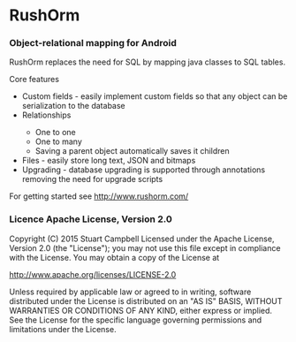 # RushOrm 
### Object-relational mapping for Android


RushOrm replaces the need for SQL by mapping java classes to SQL tables.

Core features
<ul>
    <li>Custom fields - easily implement custom fields so that any object can be serialization to the database</li>
    <li>Relationships</li>
    <ul>
			<li>One to one</li>
			<li>One to many</li>
			<li>Saving a parent object automatically saves it children</li>
		</ul>
		<li>Files - easily store long text, JSON and bitmaps</li>
		<li>Upgrading - database upgrading is supported through annotations removing the need for upgrade scripts</li>
</ul>

For getting started see http://www.rushorm.com/


### Licence Apache License, Version 2.0
Copyright (C) 2015 Stuart Campbell
Licensed under the Apache License, Version 2.0 (the "License");
you may not use this file except in compliance with the License.
You may obtain a copy of the License at

   http://www.apache.org/licenses/LICENSE-2.0

Unless required by applicable law or agreed to in writing, software
distributed under the License is distributed on an "AS IS" BASIS,
WITHOUT WARRANTIES OR CONDITIONS OF ANY KIND, either express or implied.
See the License for the specific language governing permissions and
limitations under the License.

